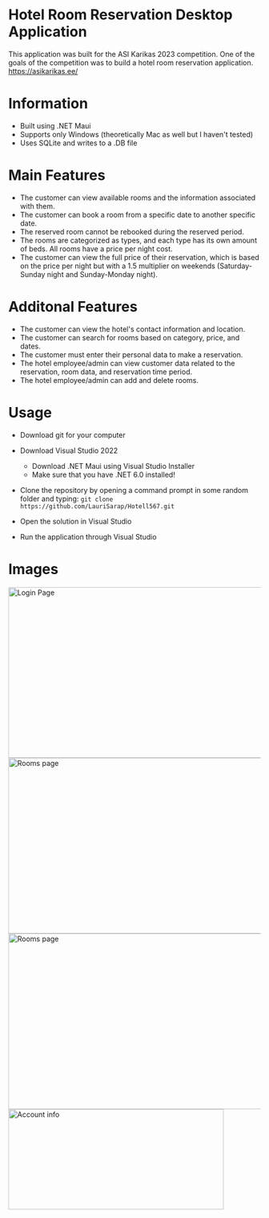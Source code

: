 # Hotel Room Reservation Desktop Application

This application was built for the ASI Karikas 2023 competition. One of the goals of the competition was to build a hotel room reservation application.
https://asikarikas.ee/


# Information
* Built using .NET Maui
* Supports only Windows (theoretically Mac as well but I haven't tested)
* Uses SQLite and writes to a .DB file

# Main Features
* The customer can view available rooms and the information associated with them.
* The customer can book a room from a specific date to another specific date.
* The reserved room cannot be rebooked during the reserved period.
* The rooms are categorized as types, and each type has its own amount of beds. All rooms have a price per night cost.
* The customer can view the full price of their reservation, which is based on the price per night but with a 1.5 multiplier on weekends (Saturday-Sunday night and Sunday-Monday night).

# Additonal Features
* The customer can view the hotel's contact information and location.
* The customer can search for rooms based on category, price, and dates.
* The customer must enter their personal data to make a reservation.
* The hotel employee/admin can view customer data related to the reservation, room data, and reservation time period.
* The hotel employee/admin can add and delete rooms.

# Usage
* Download git for your computer
* Download Visual Studio 2022
	* Download .NET Maui using Visual Studio Installer
	* Make sure that you have .NET 6.0 installed!

* Clone the repository by opening a command prompt in some random folder and typing:
 `git clone https://github.com/LauriSarap/Hotell567.git`
* Open the solution in Visual Studio
* Run the application through Visual Studio

# Images
<picture>
  <source media=srcset="https://user-images.githubusercontent.com/93860007/220036530-5a36310d-3a03-4497-bfb2-91deadcc04c4.PNG">
  <img width="700" height="340" alt="Login Page" src="https://user-images.githubusercontent.com/93860007/220036530-5a36310d-3a03-4497-bfb2-91deadcc04c4.PNG">
</picture>

<picture>
  <source media=srcset="https://user-images.githubusercontent.com/93860007/220038253-6650a012-b7e6-4a59-9cba-11ec98229623.PNG">
  <img width="700" height="350" alt="Rooms page" src="https://user-images.githubusercontent.com/93860007/220038253-6650a012-b7e6-4a59-9cba-11ec98229623.PNG">
</picture>

<picture>
  <source media=srcset="https://user-images.githubusercontent.com/93860007/220038186-ab173853-24bc-426a-8f42-1cf6ff259ea6.PNG">
  <img width="700" height="350" alt="Rooms page" src="https://user-images.githubusercontent.com/93860007/220038186-ab173853-24bc-426a-8f42-1cf6ff259ea6.PNG">
</picture>
<picture>
  <source media=srcset="https://user-images.githubusercontent.com/93860007/220038273-553c6866-77c8-4637-96cf-0a8fb3030559.PNG">
  <img width="430" height="200" alt="Account info" src="https://user-images.githubusercontent.com/93860007/220038273-553c6866-77c8-4637-96cf-0a8fb3030559.PNG">
</picture>
